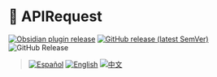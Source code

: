 # 🚀 APIRequest

[![Obsidian plugin release](https://img.shields.io/badge/Obsidian%20plugin%20release-purple?logo=obsidian&style=flat-square)](https://obsidian.md/plugins?id=api-request)
[![GitHub release (latest SemVer)](https://img.shields.io/github/v/release/rooyca/obsidian-api-request?logo=github&color=ee8449&style=flat-square)](https://github.com/rooyca/obsidian-api-request/releases/latest)
<img alt="GitHub Release" src="https://img.shields.io/github/downloads/rooyca/obsidian-api-request/total?logo=github&&color=ee8449&style=flat-square">

> [![Español](https://img.shields.io/badge/Español-8A2BE2)](es/index.md)
> [![English](https://img.shields.io/badge/English-8A2BE2)](en/index.md)
> [![中文](https://img.shields.io/badge/中文-8A2BE2)](zh/index.md)